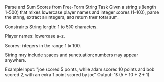 Parse and Sum Scores from Free-Form String
Task
Given a string s (length 1–500) that mixes lowercase player names and integer scores (1–100), parse the string, extract all integers, and return their total sum.

Constraints
String length: 1 to 500 characters.

Player names: lowercase a–z.

Scores: integers in the range 1 to 100.

String may include spaces and punctuation; numbers may appear anywhere.

Example
Input:
"joe scored 5 points, while adam scored 10 points and bob scored 2, with an extra 1 point scored by joe"
Output:
18 (5 + 10 + 2 + 1)